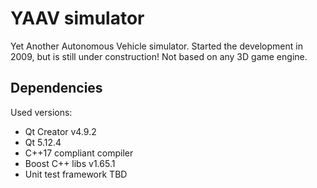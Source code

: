 # YAAV simulator

Yet Another Autonomous Vehicle simulator. Started the development in 2009, but is still under construction!
Not based on any 3D game engine.

## Dependencies

Used versions:
- Qt Creator v4.9.2
- Qt 5.12.4
- C++17 compliant compiler
- Boost C++ libs v1.65.1
- Unit test framework TBD
